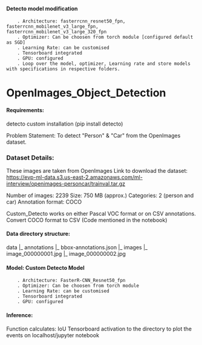 #### Detecto model modification
        . Architecture: fasterrcnn_resnet50_fpn, fasterrcnn_mobilenet_v3_large_fpn, fasterrcnn_mobilenet_v3_large_320_fpn
        . Optimizer: Can be choosen from torch module [configured default as SGD]
        . Learning Rate: can be customised
        . Tensorboard integrated
        . GPU: configured
        . Loop over the model, optimizer, Learning rate and store models with specifications in respective folders.
        

# OpenImages_Object_Detection

#### Requirements:
detecto custom installation (pip install detecto)

Problem Statement: To detect "Person" &amp; "Car" from the OpenImages dataset. 

### Dataset Details:

These images are taken from OpenImages
Link to download the dataset: https://evp-ml-data.s3.us-east-2.amazonaws.com/ml-interview/openimages-personcar/trainval.tar.gz

Number of images: 2239
Size: 750 MB (approx.)
Categories: 2 (person and car)
Annotation format: COCO

Custom_Detecto works on either Pascal VOC format or on CSV annotations. 
Convert COCO format to CSV (Code mentioned in the notebook)

#### Data directory structure:
data
|_ annotations
        |_ bbox-annotations.json
|_ images
        |_ image_000000001.jpg
        |_ image_000000002.jpg

#### Model: Custom Detecto Model
        . Architecture: FasterR-CNN_Resnet50_fpn
        . Optimizer: Can be choosen from torch module
        . Learning Rate: can be customised
        . Tensorboard integrated
        . GPU: configured
        
#### Inference:
Function calculates: IoU
Tensorboard activation to the directory to plot the events on localhost/jupyter notebook

